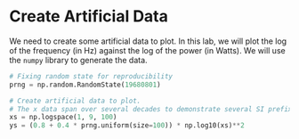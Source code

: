 # Create Artificial Data

We need to create some artificial data to plot. In this lab, we will plot the log of the frequency (in Hz) against the log of the power (in Watts). We will use the `numpy` library to generate the data.

```python
# Fixing random state for reproducibility
prng = np.random.RandomState(19680801)

# Create artificial data to plot.
# The x data span over several decades to demonstrate several SI prefixes.
xs = np.logspace(1, 9, 100)
ys = (0.8 + 0.4 * prng.uniform(size=100)) * np.log10(xs)**2
```
